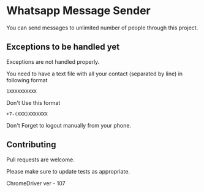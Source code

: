 # Whatsapp Message Sender

You can send messages to unlimited number of people through this project.

## Exceptions to be handled yet

Exceptions are not handled properly. 

You need to have a text file with all your contact (separated by line) in following format
```
1XXXXXXXXXX
```
Don't Use this format

```
+7-(XXX)XXXXXXX
```
Don't Forget to logout manually from your phone.
## Contributing
Pull requests are welcome. 

Please make sure to update tests as appropriate.

ChromeDriver ver - 107
